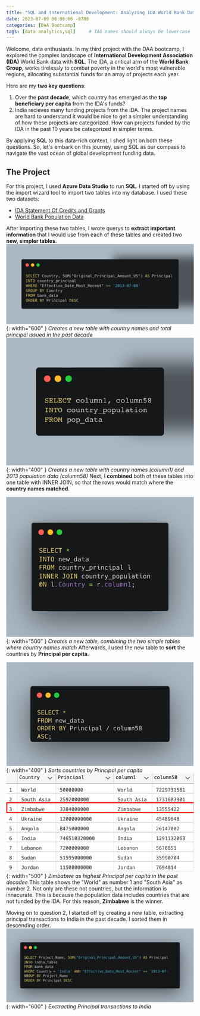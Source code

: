 ```yaml
---
title: "SQL and International Development: Analyzing IDA World Bank Data"
date: 2023-07-09 00:00:00 -0700
categories: [DAA Bootcamp]
tags: [data analytics,sql]     # TAG names should always be lowercase
---
```


Welcome, data enthusiasts. In my third project with the DAA bootcamp, I explored the complex landscape of **International Development Association (IDA)** World Bank data with **SQL**. The IDA, a critical arm of the **World Bank Group**, works tirelessly to combat poverty in the world's most vulnerable regions, allocating substantial funds for an array of projects each year.

Here are my **two key questions**:

1. Over the **past decade**, which country has emerged as the **top beneficiary per capita** from the IDA's funds?
2. India recieves many funding projects from the IDA. The project names are hard to understand it would be nice to get a simpler understanding of how these projects are categorized. How can projects funded by the IDA in the past 10 years be categorized in simpler terms.

By applying **SQL** to this data-rich context, I shed light on both these questions. So, let's embark on this journey, using SQL as our compass to navigate the vast ocean of global development funding data.

## The Project

For this project, I used **Azure Data Studio** to run **SQL**. I started off by using the import wizard tool to import two tables into my database. I used these two datasets:
* [IDA Statement Of Credits and Grants](https://finances.worldbank.org/Loans-and-Credits/IDA-Statement-Of-Credits-and-Grants-Historical-Dat/tdwh-3krx)
* [World Bank Population Data](https://data.worldbank.org/indicator/SP.POP.TOTL)

After importing these two tables, I wrote querys to **extract important information** that I would use from each of these tables and created two **new, simpler tables**.
![Alt Text](/assets/images/carbon1.png){: width="600" }
*Creates a new table with country names and total principal issued in the past decade*
![Alt Text](/assets/images/carbon2.png){: width="400" }
*Creates a new table with country names (column1) and 2013 population data (column58)*
Next, I **combined** both of these tables into one table with INNER JOIN, so that the rows would match where the **country names matched**.

![Alt Text](/assets/images/carbon3.png){: width="500" }
*Creates a new table, combining the two simple tables where country names match*
Afterwards, I used the new table to **sort** the countries by **Principal per capita**.

![Alt Text](/assets/images/carbon4.png){: width="400" }
*Sorts countries by Principal per capita*
![Alt Text](/assets/images/principalpercapita.png){: width="500" }
*Zimbabwe as highest Principal per capita in the past decadee*
This table shows the "World" as number 1 and "South Asia" as number 2. Not only are these not countries, but the information is innacurate. This is because the population data includes countries that are not funded by the IDA. For this reason, **Zimbabwe** is the winner.

Moving on to question 2, I started off by creating a new table, extracting principal transactions to India in the past decade. I sorted them in descending order.
![Alt Text](/assets/images/carbon6.png){: width="600" }
*Exctracting Principal transactions to India*

